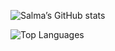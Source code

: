 <!-- GitHub Stats Card -->
![Salma’s GitHub stats](https://github-readme-stats.vercel.app/api?username=hydrowoxy&show_icons=true&theme=radical)

<!-- Top Languages Card -->
![Top Languages](https://github-readme-stats.vercel.app/api/top-langs/?username=hydrowoxy&layout=compact&theme=radical)
